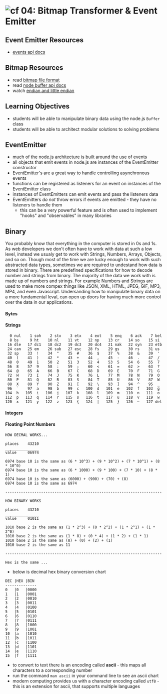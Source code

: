 ![cf](http://i.imgur.com/7v5ASc8.png) 04: Bitmap Transformer & Event Emitter
=====================================

## Event Emitter Resources
* [events api docs]

## Bitmap Resources
* read [bitmap file format]
* read  [node buffer api docs]
* watch [endian and little endian]

## Learning Objectives
* students will be able to manipulate binary data using the node.js `Buffer` class
* students will be able to architect modular solutions to solving problems

## EventEmitter
* much of the node.js architecture is built around the use of events
* all objects that emit events in node.js are instances of the EventEmitter constructor
* EventEmitter's are a great way to handle controlling asynchronous events
* functions can be registered as listeners for an event on instances of the EventEmitter class
* instances of EventEmitters can emit events and pass the listeners data
* EventEmitters *do not* throw errors if events are emitted - they have no listeners to handle them
  * this can be a very powerful feature and is often used to implement "hooks" and "observables" in many libraries

## Binary
You probably know that everything in the computer is stored in 0s and 1s. As web developers we don't often have to work with data at such a low level, instead we usualy get to work with Strings, Numbers, Arrays, Objects, and so on. Though most of the time we are lucky enough to work with such abstracted data types, sometimes we are required to undestand how data is stored in binary. There are predefined specifications for how to decode number and strings from binary. The majority of the data we work with is made up of numbers and strings. For example Numbers and Strings are used to make more compex things like JSON, XML, HTML, JPEG, GIF, MP3, MP4, and even Javascript. Undersanding how to manipulate binary data on a more fundamental leval, can open up doors for having much more control over the data in our applications.

#### Bytes

#### Strings 
```
  0 nul    1 soh    2 stx    3 etx    4 eot    5 enq    6 ack    7 bel
  8 bs     9 ht    10 nl    11 vt    12 np    13 cr    14 so    15 si
 16 dle   17 dc1   18 dc2   19 dc3   20 dc4   21 nak   22 syn   23 etb
 24 can   25 em    26 sub   27 esc   28 fs    29 gs    30 rs    31 us
 32 sp    33  !    34  "    35  #    36  $    37  %    38  &    39  '
 40  (    41  )    42  *    43  +    44  ,    45  -    46  .    47  /
 48  0    49  1    50  2    51  3    52  4    53  5    54  6    55  7
 56  8    57  9    58  :    59  ;    60  <    61  =    62  >    63  ?
 64  @    65  A    66  B    67  C    68  D    69  E    70  F    71  G
 72  H    73  I    74  J    75  K    76  L    77  M    78  N    79  O
 80  P    81  Q    82  R    83  S    84  T    85  U    86  V    87  W
 88  X    89  Y    90  Z    91  [    92  \    93  ]    94  ^    95  _
 96  `    97  a    98  b    99  c   100  d   101  e   102  f   103  g
104  h   105  i   106  j   107  k   108  l   109  m   110  n   111  o
112  p   113  q   114  r   115  s   116  t   117  u   118  v   119  w
120  x   121  y   122  z   123  {   124  |   125  }   126  ~   127 del
```

#### Integers
#### Floating Point Numbers


```
HOW DECMAL WORKS...

places    43210
_______________
value     06974

6974 base 10 is the same as (6 * 10^3) + (9 * 10^2) + (7 * 10^1) + (8 * 10^0)
6974 base 10 is the same as (6 * 1000) + (9 * 100) + (7 * 10) + (8 * 1)
6974 base 10 is the same as (6000) + (900) + (70) + (8)
6974 base 10 is the same as 6974

----------------------------------------------------------------------

HOW BINARY WORKS

places    43210
_______________
value     01011

1010 base 2 is the same as (1 * 2^3) + (0 * 2^2) + (1 * 2^1) + (1 * 2^0)
1010 base 2 is the same as (1 * 8) + (0 * 4) + (1 * 2) + (1 * 1)
1010 base 2 is the same as (8) + (0) + (2) + (1)
1010 base 2 is the same as 11

----------------------------------------------------------------------

Hex is the same ...
```
* below is decimal hex binary conversion chart
``` text
DEC |HEX |BIN
--------------
0   |0   |0000
1   |1   |0001   
2   |2   |0010   
3   |3   |0011   
4   |4   |0100   
5   |5   |0101   
6   |6   |0110   
7   |7   |0111   
8   |8   |1000   
9   |9   |1001   
10  |a   |1010   
11  |b   |1011   
12  |c   |1100   
13  |d   |1101   
14  |e   |1110   
15  |f   |1111   
```
* to convert to text there is an encoding called **ascii** - this maps all characters to a corresponding number
* run the command `man ascii` in your command line to see an ascii chart
* modern computing provides us with a character encoding called `utf8` - this is an extension for ascii, that supports multiple languages



<!--links -->
[events api docs]: https://nodejs.org/api/events.html
[bitmap file format]: https://en.wikipedia.org/wiki/BMP_file_format
[node buffer api docs]: https://nodejs.org/api/buffer.html
[endian and little endian]: https://www.youtube.com/watch?v=B50mNoVw21k
